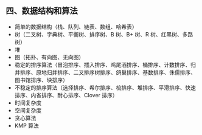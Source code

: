 ## 四、数据结构和算法

- 简单的数据结构（栈、队列、链表、数组、哈希表）
- 树（二叉树、字典树、平衡树、排序树、B 树、B+     树、R 树、红黑树、多路树）
- 堆
- 图（拓扑、有向图、无向图）
- 稳定的排序算法（冒泡排序、插入排序、鸡尾酒排序、桶排序、计数排序、归并排序、原地归并排序、二叉排序树排序、鸽巢排序、基数排序、侏儒排序、图书馆排序、块排序）
- 不稳定的排序算法（选择排序、希尔排序、梳排序、堆排序、平滑排序、快速排序、内省排序、耐心排序、Clover 排序）
- 时间复杂度
- 空间复杂度
- 贪心算法
- KMP 算法

